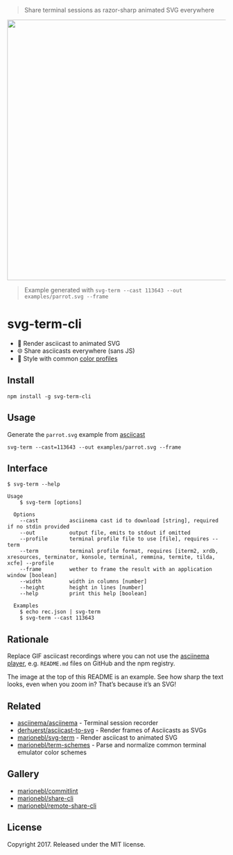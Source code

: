 > Share terminal sessions as razor-sharp animated SVG everywhere

<p align="center">
  <img width="600" src="https://cdn.rawgit.com/marionebl/svg-term-cli/311810a5bae2639eaf815555f2fe1b7d725d952a/examples/parrot.svg">
</p>

> Example generated with `svg-term --cast 113643 --out examples/parrot.svg --frame`

# svg-term-cli

* 💄 Render asciicast to animated SVG
* 🌐 Share asciicasts everywhere (sans JS)
* 🤖 Style with common [color profiles](https://github.com/marionebl/term-schemes#supported-formats)

## Install

```
npm install -g svg-term-cli
```

## Usage

Generate the `parrot.svg` example from [asciicast](https://asciinema.org/a/113643)

```
svg-term --cast=113643 --out examples/parrot.svg --frame
```

## Interface

```
$ svg-term --help

Usage
    $ svg-term [options]

  Options
    --cast          asciinema cast id to download [string], required if no stdin provided
    --out           output file, emits to stdout if omitted
    --profile       terminal profile file to use [file], requires --term
    --term          terminal profile format, requires [iterm2, xrdb, xresources, terminator, konsole, terminal, remmina, termite, tilda, xcfe] --profile
    --frame         wether to frame the result with an application window [boolean]
    --width         width in columns [number]
    --height        height in lines [number]
    --help          print this help [boolean]

  Examples
    $ echo rec.json | svg-term
    $ svg-term --cast 113643
```

## Rationale

Replace GIF asciicast recordings where you can not use the [asciinema player](https://asciinema.org/), e.g. `README.md` files on GitHub and the npm registry.

The image at the top of this README is an example. See how sharp the text looks, even when you zoom in? That’s because it’s an SVG!

## Related

* [asciinema/asciinema](https://github.com/asciinema/asciinema) - Terminal session recorder
* [derhuerst/asciicast-to-svg](https://github.com/derhuerst/asciicast-to-svg) - Render frames of Asciicasts as SVGs
* [marionebl/svg-term](https://github.com/marionebl/svg-term) - Render asciicast to animated SVG
* [marionebl/term-schemes](https://github.com/marionebl/term-schemes) - Parse and normalize common terminal emulator color schemes

## Gallery

* [marionebl/commitlint](https://github.com/marionebl/commitlint)
* [marionebl/share-cli](https://github.com/marionebl/share-cli)
* [marionebl/remote-share-cli](https://github.com/marionebl/remote-share-cli)

## License

Copyright 2017. Released under the MIT license.
